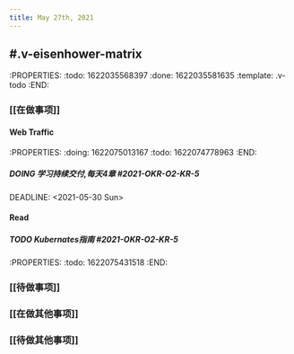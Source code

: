 ```yaml
---
title: May 27th, 2021
---
```


## #.v-eisenhower-matrix
:PROPERTIES:
:todo: 1622035568397
:done: 1622035581635
:template: .v-todo
:END:
### [[在做事项]]
#### Web Traffic
:PROPERTIES:
:doing: 1622075013167
:todo: 1622074778963
:END:
##### DOING 学习持续交付,每天4章 #2021-OKR-O2-KR-5 
DEADLINE: <2021-05-30 Sun>
#### Read
##### TODO Kubernates指南 #2021-OKR-O2-KR-5
:PROPERTIES:
:todo: 1622075431518
:END:
#####
### [[待做事项]]
####
####
####
### [[在做其他事项]]
####
####
####
### [[待做其他事项]]
####
####
####
